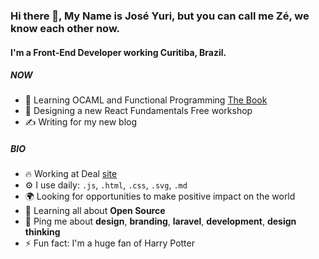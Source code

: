 ### Hi there 👋, My Name is José Yuri, but you can call me Zé, we know each other now.



#### I'm a Front-End Developer working Curitiba, Brazil.

##### NOW

- 📖 Learning OCAML and Functional Programming [The Book](https://www.cs.cornell.edu/courses/cs3110/2020fa/textbook/)
- 💅 Designing a new React Fundamentals Free workshop
- ✍ Writing for my new blog

##### BIO

- 🔥 Working at Deal [site](https://deal.com.br/)
- ⚙️ I use daily: `.js`, `.html`, `.css`, `.svg`, `.md`
- 🌍 Looking for opportunities to make positive impact on the world
- 🌱 Learning all about **Open Source**
- 💬 Ping me about **design**, **branding**, **laravel**, **development**, **design thinking**
- ⚡️ Fun fact: I'm a huge fan of Harry Potter
